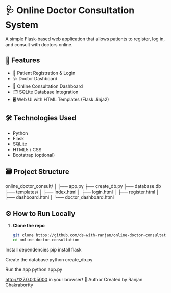 # 🩺 Online Doctor Consultation System

A simple Flask-based web application that allows patients to register, log in, and consult with doctors online.

## 🚀 Features

- 👤 Patient Registration & Login
- 🩺 Doctor Dashboard
- 💬 Online Consultation Dashboard
- 🗂️ SQLite Database Integration
- 🖥️ Web UI with HTML Templates (Flask Jinja2)

## 🛠️ Technologies Used

- Python
- Flask
- SQLite
- HTML5 / CSS
- Bootstrap (optional)

## 🗃️ Project Structure
online_doctor_consult/
│
├── app.py
├── create_db.py
├── database.db
├── templates/
│ ├── index.html
│ ├── login.html
│ ├── register.html
│ ├── dashboard.html
│ └── doctor_dashboard.html

## ⚙️ How to Run Locally

1. **Clone the repo**
   ```bash
   git clone https://github.com/ds-with-ranjan/online-doctor-consultation.git
   cd online-doctor-consultation
  Install dependencies 
pip install flask

Create the database
python create_db.py

Run the app
python app.py

 http://127.0.0.1:5000 in your browser!
📌 Author
Created by Ranjan Chakrabortty
